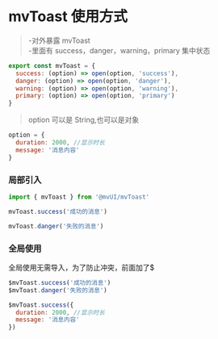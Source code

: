 # mvToast 使用方式

> -对外暴露 mvToast  
> -里面有 success，danger，warning，primary 集中状态

```js
export const mvToast = {
  success: (option) => open(option, 'success'),
  danger: (option) => open(option, 'danger'),
  warning: (option) => open(option, 'warning'),
  primary: (option) => open(option, 'primary')
}
```

> option 可以是 String,也可以是对象

```js
option = {
  duration: 2000, //显示时长
  message: '消息内容'
}
```

### 局部引入

```js
import { mvToast } from '@mvUI/mvToast'

mvToast.success('成功的消息')

mvToast.danger('失败的消息')
```

### 全局使用

全局使用无需导入，为了防止冲突，前面加了\$

```js
$mvToast.success('成功的消息')
$mvToast.danger('失败的消息')

$mvToast.success({
  duration: 2000, //显示时长
  message: '消息内容'
})
```
